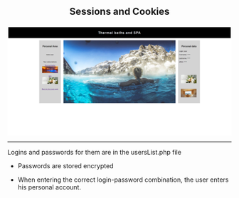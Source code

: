 ## <p align='center'>Sessions and Cookies</p>
<img src= 'img/spaSauna.png' align='center'>

***
Logins and passwords for them are in the usersList.php file
* Passwords are stored encrypted

* When entering the correct login-password combination, the user enters his personal account.